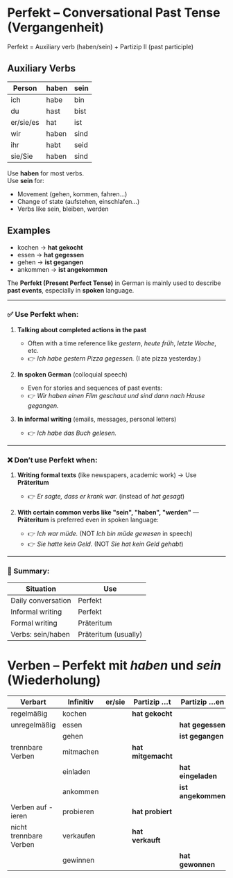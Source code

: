 # Perfekt – Conversational Past Tense  (Vergangenheit)

Perfekt = Auxiliary verb (haben/sein) + Partizip II (past participle)

## Auxiliary Verbs

| Person        | haben       | sein     |
|---------------|-------------|----------|
| ich           | habe        | bin      |
| du            | hast        | bist     |
| er/sie/es     | hat         | ist      |
| wir           | haben       | sind     |
| ihr           | habt        | seid     |
| sie/Sie       | haben       | sind     |

Use **haben** for most verbs.  
Use **sein** for:
- Movement (gehen, kommen, fahren…)
- Change of state (aufstehen, einschlafen…)
- Verbs like sein, bleiben, werden

## Examples

- kochen → **hat gekocht**
- essen → **hat gegessen**
- gehen → **ist gegangen**
- ankommen → **ist angekommen**

The **Perfekt (Present Perfect Tense)** in German is mainly used to describe **past events**, especially in **spoken** language.

---

### ✅ **Use Perfekt when:**

1. **Talking about completed actions in the past**

   * Often with a time reference like *gestern*, *heute früh*, *letzte Woche*, etc.
   * 👉 *Ich habe gestern Pizza gegessen.*
     (I ate pizza yesterday.)

2. **In spoken German** (colloquial speech)

   * Even for stories and sequences of past events:
   * 👉 *Wir haben einen Film geschaut und sind dann nach Hause gegangen.*

3. **In informal writing** (emails, messages, personal letters)

   * 👉 *Ich habe das Buch gelesen.*

---

### ❌ **Don’t use Perfekt when:**

1. **Writing formal texts** (like newspapers, academic work) → Use **Präteritum**

   * 👉 *Er sagte, dass er krank war.* (instead of *hat gesagt*)

2. **With certain common verbs like "sein", "haben", "werden"** — **Präteritum** is preferred even in spoken language:

   * 👉 *Ich war müde.* (NOT *Ich bin müde gewesen* in speech)
   * 👉 *Sie hatte kein Geld.* (NOT *Sie hat kein Geld gehabt*)

---

### 🔁 Summary:

| Situation          | Use                  |
| ------------------ | -------------------- |
| Daily conversation | Perfekt              |
| Informal writing   | Perfekt              |
| Formal writing     | Präteritum           |
| Verbs: sein/haben  | Präteritum (usually) |

# Verben – Perfekt mit *haben* und *sein* (Wiederholung)

| Verbart              | Infinitiv     | er/sie | Partizip …t          | Partizip …en            |
|----------------------|---------------|--------|-----------------------|--------------------------|
| regelmäßig           | kochen        |        | **hat gekocht**       |                          |
| unregelmäßig         | essen         |        |                       | **hat gegessen**         |
|                      | gehen         |        |                       | **ist gegangen**         |
| trennbare Verben     | mitmachen     |        | **hat mitgemacht**    |                          |
|                      | einladen      |        |                       | **hat eingeladen**       |
|                      | ankommen      |        |                       | **ist angekommen**       |
| Verben auf -ieren    | probieren     |        | **hat probiert**      |                          |
| nicht trennbare Verben| verkaufen    |        | **hat verkauft**      |                          |
|                      | gewinnen      |        |                       | **hat gewonnen**         |
